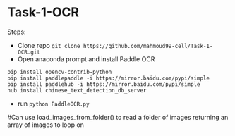 # Task-1-OCR

Steps:
- Clone repo ```git clone https://github.com/mahmoud99-cell/Task-1-OCR.git```
- Open anaconda prompt and install Paddle OCR  

```
pip install opencv-contrib-python
pip install paddlepaddle -i https://mirror.baidu.com/pypi/simple
pip install paddlehub -i https://mirror.baidu.com/pypi/simple
hub install chinese_text_detection_db_server
```

- run ```python PaddleOCR.py```

#Can use load_images_from_folder() to read a folder of images returning an array of images to loop on
